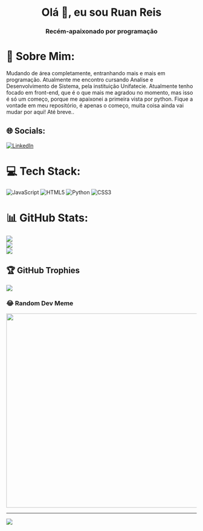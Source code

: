 <h1 align="center">Olá 👋, eu sou Ruan Reis</h1>
<h3 align="center">Recém-apaixonado por programação</h3>

# 💫 Sobre Mim:
Mudando de área completamente, entranhando mais e mais em programação. Atualmente me encontro cursando Analise e Desenvolvimento de Sistema, pela instituição Unifatecie. Atualmente tenho focado em front-end, que é o que mais me agradou no momento, mas isso é só um começo, porque me apaixonei a primeira vista por python. Fique a vontade em meu repositório, é apenas o começo, muita coisa ainda vai mudar por aqui! Até breve..


## 🌐 Socials:
[![LinkedIn](https://img.shields.io/badge/LinkedIn-%230077B5.svg?logo=linkedin&logoColor=white)](https://linkedin.com/in/https://www.linkedin.com/in/ruan-reis-604a57231/) 

# 💻 Tech Stack:
![JavaScript](https://img.shields.io/badge/javascript-%23323330.svg?style=for-the-badge&logo=javascript&logoColor=%23F7DF1E) ![HTML5](https://img.shields.io/badge/html5-%23E34F26.svg?style=for-the-badge&logo=html5&logoColor=white) ![Python](https://img.shields.io/badge/python-3670A0?style=for-the-badge&logo=python&logoColor=ffdd54) ![CSS3](https://img.shields.io/badge/css3-%231572B6.svg?style=for-the-badge&logo=css3&logoColor=white)
# 📊 GitHub Stats:
![](https://github-readme-stats.vercel.app/api?username=Limb00z&theme=dark&hide_border=false&include_all_commits=false&count_private=false)<br/>
![](https://github-readme-streak-stats.herokuapp.com/?user=Limb00z&theme=dark&hide_border=false)<br/>
![](https://github-readme-stats.vercel.app/api/top-langs/?username=Limb00z&theme=dark&hide_border=false&include_all_commits=false&count_private=false&layout=compact)

## 🏆 GitHub Trophies
![](https://github-profile-trophy.vercel.app/?username=Limb00z&theme=monokai&no-frame=false&no-bg=false&margin-w=4)


### 😂 Random Dev Meme
<img src="https://random-memer.herokuapp.com/" width="512px"/>

---
[![](https://visitcount.itsvg.in/api?id=Limb00z&icon=2&color=0)](https://visitcount.itsvg.in)
